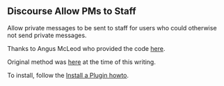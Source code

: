 ## Discourse Allow PMs to Staff

Allow private messages to be sent to staff for users who could otherwise not send private messages.

Thanks to Angus McLeod who provided the code [here](https://meta.discourse.org/t/allow-sending-private-messages-to-staff/75366/5?u=pfaffman).

Original method was [here](https://github.com/discourse/discourse/blob/master/lib/guardian.rb#L288) at the time of this writing.


To install, follow the [Install a Plugin howto](https://meta.discourse.org/t/install-a-plugin/19157?u=pfaffman).
